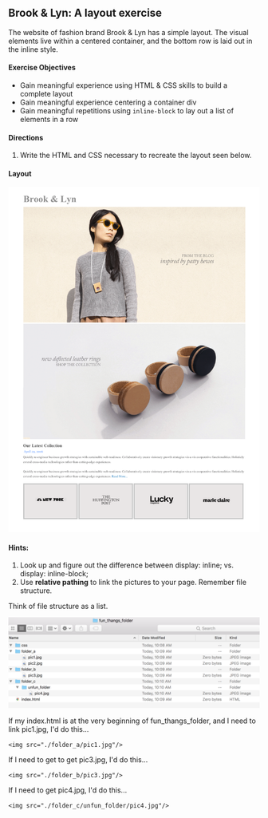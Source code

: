 ## Brook & Lyn: A layout exercise

The website of fashion brand Brook & Lyn has a simple layout. The visual elements live within a centered container, and the bottom row is laid out in the inline style.

#### Exercise Objectives

- Gain meaningful experience using HTML & CSS skills to build a complete layout
- Gain meaningful experience centering a container div
- Gain meaningful repetitions using `inline-block` to lay out a list of elements in a row

#### Directions

1. Write the HTML and CSS necessary to recreate the layout seen below.

#### Layout

![image](mockup.png)

#### Hints:

1. Look up and figure out the difference between display: inline; vs. display: inline-block;
2. Use **relative pathing** to link the pictures to your page.  Remember file structure.

Think of file structure as a list.

<img src="./brook_lyn/images/file_structure.jpg"/>
 
If my index.html is at the very beginning of fun_thangs_folder, and I need to link pic1.jpg, I'd do this...

```
<img src="./folder_a/pic1.jpg"/>
```

If I need to get to get pic3.jpg, I'd do this...

```
<img src="./folder_b/pic3.jpg"/>
```

If I need to get pic4.jpg, I'd do this...

```
<img src="./folder_c/unfun_folder/pic4.jpg"/>
```

